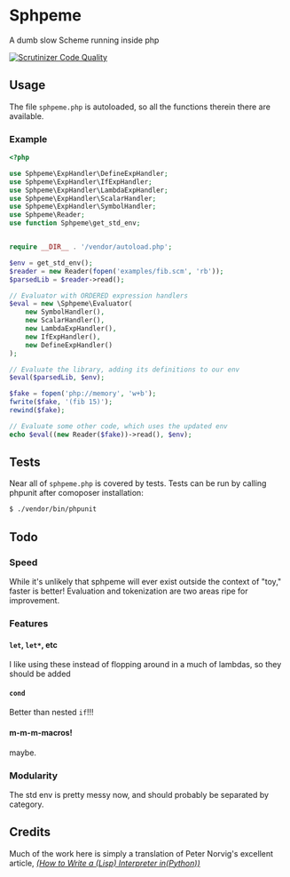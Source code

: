 # Sphpeme

A dumb slow Scheme running inside php

[![Scrutinizer Code
Quality](https://scrutinizer-ci.com/g/mattwellss/sphpeme/badges/quality-score.png?b=master)](https://scrutinizer-ci.com/g/mattwellss/sphpeme/?branch=master)

## Usage

The file `sphpeme.php` is autoloaded, so all the functions therein
there are available.

### Example

```php
<?php

use Sphpeme\ExpHandler\DefineExpHandler;
use Sphpeme\ExpHandler\IfExpHandler;
use Sphpeme\ExpHandler\LambdaExpHandler;
use Sphpeme\ExpHandler\ScalarHandler;
use Sphpeme\ExpHandler\SymbolHandler;
use Sphpeme\Reader;
use function Sphpeme\get_std_env;


require __DIR__ . '/vendor/autoload.php';

$env = get_std_env();
$reader = new Reader(fopen('examples/fib.scm', 'rb'));
$parsedLib = $reader->read();

// Evaluator with ORDERED expression handlers
$eval = new \Sphpeme\Evaluator(
    new SymbolHandler(),
    new ScalarHandler(),
    new LambdaExpHandler(),
    new IfExpHandler(),
    new DefineExpHandler()
);

// Evaluate the library, adding its definitions to our env
$eval($parsedLib, $env);

$fake = fopen('php://memory', 'w+b');
fwrite($fake, '(fib 15)');
rewind($fake);

// Evaluate some other code, which uses the updated env
echo $eval((new Reader($fake))->read(), $env);

```

## Tests

Near all of `sphpeme.php` is covered by tests. Tests can be run by
calling phpunit after comoposer installation:
```sh
$ ./vendor/bin/phpunit
```

## Todo

### Speed

While it's unlikely that sphpeme will ever exist outside the context
of "toy," faster is better! Evaluation and tokenization are two areas
ripe for improvement.

### Features

#### `let`, `let*`, etc

I like using these instead of flopping around in a much of lambdas, so
they should be added

#### `cond`

Better than nested `if`!!!


#### m-m-m-macros!

maybe.

### Modularity

The std env is pretty messy now, and should probably be separated by
category.

## Credits

Much of the work here is simply a translation of Peter Norvig's
excellent article, [*(How to Write a (Lisp) Interpreter
in(Python))*](http://norvig.com/lispy.html)

